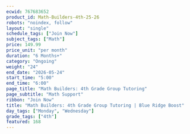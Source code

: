 ```yaml
---
ecwid: 767683652
product_id: Math-Builders-4th-25-26
robots: "noindex, follow"
layout: "single"
schedule_tags: ["Join Now"]
subject_tags: ["Math"]
price: 149.99
price_unit: "per month"
duration: "6 Months+"
category: "Ongoing"
weight: "24"
end_date: "2026-05-24"
start_time: "5:00"
end_time: "6:00"
page_title: "Math Builders: 4th Grade Group Tutoring"
page_subtitle: "Math Support"
ribbon: "Join Now"
title: "Math Builders: 4th Grade Group Tutoring | Blue Ridge Boost"
day_tags: ["Monday", "Wednesday"]
grade_tags: ["4th"]
featured: 168
---
```

